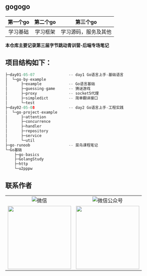 ## gogogo

| 第一个go | 第二个go |       第三个go       |
| :------: | :------: | :------------------: |
| 学习基础 | 学习框架 | 学习源码，服务及其他 |

**本仓库主要记录第三届字节跳动青训营-后端专场笔记**

## 项目结构如下：

```go
├─day01-05-07               -- day1 Go语言上手-基础语言
│  └─go-by-example
│      ├─example   			-- Go语言基础
│      ├─guessing-game 		-- 猜谜游戏
│      ├─proxy         		-- socket5代理
│      ├─simpledict    		-- 简单翻译接口
│      └─test
├─day02-05-08               -- day2 Go语言上手-工程实践
│  └─go-project-example
│      ├─attention
│      ├─concurrence
│      ├─handler
│      ├─repository
│      ├─service
│      └─util
├─go-runoob					-- 菜鸟课程笔记
└─Go基础
    ├─go-basics
    ├─GolangStudy
    ├─http
    └─u2pppw
```



## 联系作者

<table width="100%" border="0" cellspacing="0" cellpadding="0">
  <tr>
    <td align="center"><img alt="微信" src="https://img.shields.io/static/v1?label=%E5%BE%AE%E4%BF%A1&message=%E5%8D%83%E7%BE%BD&color=7BB32E&logo=wechat"/></td>
    <td align="center"><img alt="微信公众号" src="https://img.shields.io/static/v1?label=%E5%BE%AE%E4%BF%A1%E5%85%AC%E4%BC%97%E5%8F%B7&message=%E5%8D%83%E7%BE%BD%E7%9A%84%E7%BC%96%E7%A8%8B%E6%97%B6%E5%85%89&color=7BB32E&logo=wechat"/></td>
  </tr>
  <tr>
    <td align="center"><img align="center" src="https://cdn.jsdelivr.net/gh/nateshao/images/20220407212615.jpeg" width="200"/></td>
     <td align="center"><img align="center" src="https://cdn.jsdelivr.net/gh/nateshao/images/20220407212652.jpeg" width="200"/></td>
  </tr>
</table>


